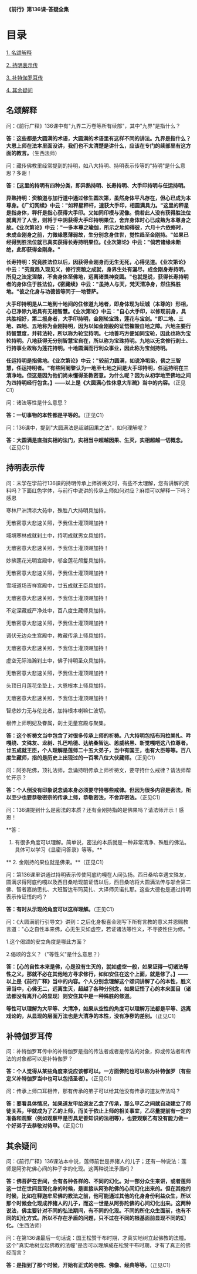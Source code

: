 **《前行》第136课-答疑全集**

# 目录 

[1. 名颂解释](#名颂解释)

[2. 持明表示传](#持明表示传)

[3. 补特伽罗耳传](#补特伽罗耳传)

[4. 其余疑问](#其余疑问)

## 名颂解释

问：《前行广释》136课中有"九界二万卷等所有续部"，其中"九界"是指什么？

**答：这些都是大圆满的术语，大圆满的术语里有这样不同的讲法。九界是指什么？大恩上师在法本里面没讲，我们也不太清楚是讲什么，应该在专门的续部里有这方面的教言。**（生西法师）

问：藏传佛教里经常提到的持明，如八大持明、持明表示传等的"持明"是什么意思？多谢！

**答：【这里的持明有四种分类，即异熟持明、长寿持明、大手印持明与任运持明。**

**异熟持明：资粮道与加行道中通过修生圆次第，虽然身体平凡存在，但心已成为本尊身。《广幻网续》中云："如秤星秤杆，速获大手印，相圆满具力。"这里的秤星是指身体，秤杆是指心获得大手印。又如同印模与泥像。倘若此人没有获得胜法位就离开了人世，则将于中阴获得大手印持明果位，舍弃身体时心已成熟为本尊身之故。《业次第论》中云："一多本尊之瑜伽，所示之地抑得彼，六月十六依修时，未成金刚身之前，力微缘愿薄弱故，生分别念身住世，觉性趋至金刚持。"如果已经得到胜法位就已真实获得长寿持明果位。《业次第论》中云："倘若诸缘未断绝，此即获得金刚身。"**

**长寿持明：究竟胜法位以后，因获得金刚身而无生无死，心得见道。《业次第论》中云："究竟趋入现见义，修行资粮之成就，身界生处有漏尽，成金刚身寿持明，所见之法定涅槃，不舍身体至佛地，远离诸畏神变圆。"也就是说，获得长寿持明者的身体住于胜法位，《密藏续》中云："虽持人与天，梵天清净身，然住殊胜地。"彼之化身与功德皆等同于一地菩萨。**

**大手印持明是从二地到十地间的住修道九地者，即身体现为坛城（本尊的）形相，心已净除九垢具有无相智慧。《业次第论》中云："自心大手印，以修现前身，具共胜相好，第二报身者，大手印持明，金刚轮宝珠，莲花与宝剑。"即二地、三地、四地、五地称为金刚持明，因为以如金刚般的证悟摧毁自地之障。六地主要行持智慧度，并转法轮，所以称为轮宝持明。七地善巧方便如同宝轮，因此也称为宝轮持明。八地获得无分别智慧宝自在，所以称为宝珠持明。九地以无贪修行刹土、行持事业故称为莲花持明。十地圆满而行利众事业，因此称为宝剑持明。**

**任运持明是指佛地。《业次第论》中云："较前力圆满，如说净垢染，佛之三智慧，任运持明者。"有些阿阇黎认为一地至七地之间是大手印持明，任运持明在三清净地。但这是因为他们尚未懂得圣教密意。为什么呢？因为从初学地至佛地之间为四持明经行包含。】——以上是《大圆满心性休息大车疏》当中的内容。**（正见C1）

问：诸法等性是什么意思？

**答：一切事物的本性都是平等的。**（正见C1）

问：136课中，提到"大圆满法是超越因果之法"，如何理解呢？

**答：大圆满是直指实相的法门，实相当中超越因果、生灭，实相超越一切概念。**（正见C1）

## 持明表示传

问：末学在学前行136课的持明传承上师祈祷文时，有些不太理解，您有讲解的资料吗？下面红色字体，与前行中说讲的传承上师如何对应？麻烦可以解释一下吗？感恩

寒林尸洲清凉大苑中，殊胜八大持明具加持，

无散密意大悲速关照，予我信士灌顶赐加持！

域境寒林成就刹土中，持明成就男女具加持，

无散密意大悲速关照，予我信士灌顶赐加持！

妙拂莲花光明宫殿中，邬金莲花颅鬘具加持，

无散密意大悲速关照，予我信士灌顶赐加持！

雪域道场吉祥宫殿中，廿五成就王臣具加持，

无散密意大悲速关照，予我信士灌顶赐加持！

不定深藏威严净处中，百八度生藏师具加持，

无散密意大悲速关照，予我信士灌顶赐加持！

调伏无边众生宫殿中，教藏传承上师具加持，

无散密意大悲速关照，予我信士灌顶赐加持！

虚空无际浩瀚刹土中，佛子持明圣众具加持，

无散密意大悲速关照，予我信士灌顶赐加持！

头顶日月莲花坐垫上，大恩根本上师具加持，

无散密意大悲速关照，予我信士灌顶赐加持！

智悲妙力无与伦比者，加持根本喇嘛仁波切，

根传上师明妃及眷属，刹土无量宫殿与聚集。

**答：这个祈祷文当中包含了对很多传承上师的祈祷。八大持明包括布玛拉美扎、吽嘎绕、文殊友、龙树、扎巴哈德、达纳桑智达、恙威格黑、新觉嘎吧这八位尊者。廿五成就王臣，个人理解是莲师二十五大弟子，当中有国王，也有大臣等等。百八度生藏师，指的是历史上出现过的一百零八位大伏藏师。**（正见C1）

问：阿弥陀佛，顶礼法师，念诵持明传承上师祈祷文，要守持什么戒律？请法师帮忙开示？

**答：个人倒没有印象说念诵本身必须要守持哪些戒律。但因为很多内容是密法，所以至少也要恭敬密宗的传承上师，恭敬密法，不舍弃密法。**（正见C1）

问：136课提到什么是密法的本质？还有金刚持指的是佛果吗？请法师开示！感恩！

**答：
1. 有很多角度可以理解。简单说，密法的本质就是一种非常清净、殊胜的佛法。具体可以学习《显密问答录》等等。**

**
2. 金刚持的果位就是佛果。**（正见C1）

问：第136课里讲通过持明表示传使阿底约嘎在人间弘扬。西日桑哈幸遇文殊友，圆满求得阿底约嘎以及西日桑哈现前证悟以后，西日桑哈将大圆满法传与邬金第二佛、智者嘉纳思扎、大班智达布玛莫扎、大译师贝诺扎那。这些大德也是通过持明表示传证悟的吗？

**答：有时从示现的角度可以这样理解。**（正见C1）

问：《大圆满前行引导文》讲到：之后化身极喜金刚写下所有言教的意义并恩赐教言道："心之自性本来佛，心无生灭如虚空，若证诸法等性义，不寻彼性住为修。"

1.这个偈颂的安立角度是哪此方面？

2.偈颂的含义？（"等性义"是什么意思？）

**答：【心的自性本来是佛，心是没有生灭的，就如虚空一般，如果证得一切诸法等性之义，那就不必在其他地方寻求修行，如如安住在这个上面，就是修了。】——以上是《前行广释》当中的内容。个人分别念理解这个颂词讲解了心的本性，胜义谛当中，心佛无二，远离生灭，超越了各种分别念，如果证悟了心的本来面目（诸法都没有离开心的显现）则安住其中是一种殊胜的修道。**

**等性可以理解为大平等、大清净，如果从空性的角度可以理解万法都是平等、远离戏论的，从显现的层面万法也是大清净的本性，没有净秽的差别。**（正见C1）

## 补特伽罗耳传

问：补特伽罗耳传中的补特伽罗是指的传法者或者是传法的对象，抑或传法者和传法的对象都可以是补特伽罗？

**答：个人觉得从某些角度来说应该都可以。一方面佛陀也可以称为补特伽罗（有些定义补特伽罗当中也可以包括圣者）。**（正见C1）

问：传承上师口耳相传，那有传承的弟子可以给其他没有传承的道友传法吗？

**答：要看具体情况，如果道友甲给道友乙念了传承，那么甲乙之间就自动建立了师徒关系，甲就成为了乙的上师，而关于依止上师的相关事宜，乙尽量提前有一定的准备和观察（例如观察甲是否具足善知识的法相等），也要观察乙有没有能力做一个好弟子去恭敬对待甲。**（正见C1）

## 其余疑问

问：《前行广释》136课法本中说，莲师前世是养猪人的儿子；还有一种说法：莲师是阿弥陀佛心间的种子字的化现。这两种说法矛盾吗？

**答：佛菩萨在世间，会有各种各样的、不同的幻化。对一部分众生来讲，或者莲师这一世在世间显现化身的时候，是直接从阿弥陀佛的心间幻化出来的。但在其他的时候，比如在释迦牟尼佛的教法之前，他可能通过其他的化身身份利益众生，所以那个时候会化现成养猪人的儿子，而这一世是从阿弥陀佛的心间幻化出来。这两种说法，佛主要针对不同的弘法期间，有不同的化现。不同的所化众生面前，也有不同的幻化方式。所以不存在矛盾的问题，只不过在不同的根基面前显现不同的幻化。**（生西法师）

问：在第136课最后一句话说：国王松赞干布时期，才真实地树立起佛教的法幢。这个"真实地树立起佛教的法幢"是否可以理解成在松赞干布时期，才有了真正的佛经而言？

**答：是指到了那个时候，开始有正式的寺院、佛像、经典等等。**（正见C1）
